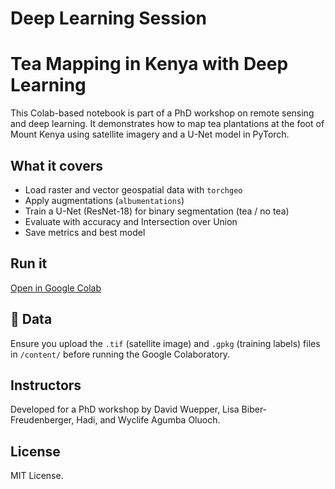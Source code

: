 # Deep Learning Session

# Tea Mapping in Kenya with Deep Learning

This Colab-based notebook is part of a PhD workshop on remote sensing and deep learning. It demonstrates how to map tea plantations at the foot of Mount Kenya using satellite imagery and a U-Net model in PyTorch.

## What it covers
- Load raster and vector geospatial data with `torchgeo`
- Apply augmentations (`albumentations`)
- Train a U-Net (ResNet-18) for binary segmentation (tea / no tea)
- Evaluate with accuracy and Intersection over Union
- Save metrics and best model

## Run it
[Open in Google Colab](https://colab.research.google.com/github/yourusername/yourrepo/blob/main/tea-mapping.ipynb)

## 📁 Data
Ensure you upload the `.tif` (satellite image) and `.gpkg` (training labels) files in `/content/` before running the Google Colaboratory.

## Instructors
Developed for a PhD workshop by David Wuepper, Lisa Biber-Freudenberger, Hadi, and Wyclife Agumba Oluoch.

## License
MIT License.

